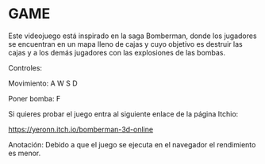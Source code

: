 # GAME  

Este videojuego está inspirado en la saga Bomberman, donde los jugadores se encuentran en un mapa lleno de cajas y cuyo objetivo es destruir las cajas y a los demás jugadores con las explosiones de las bombas.


Controles:


  Movimiento: A W S D 

  
  Poner bomba: F 

  
Si quieres probar el juego entra al siguiente enlace de la página Itchio:


  https://yeronn.itch.io/bomberman-3d-online 

  

  Anotación: Debido a que el juego se ejecuta en el navegador el rendimiento es menor.
